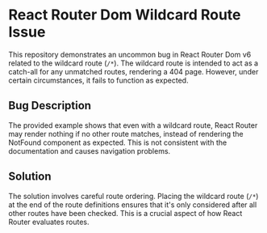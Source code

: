 # React Router Dom Wildcard Route Issue

This repository demonstrates an uncommon bug in React Router Dom v6 related to the wildcard route (`/*`). The wildcard route is intended to act as a catch-all for any unmatched routes, rendering a 404 page. However, under certain circumstances, it fails to function as expected.

## Bug Description
The provided example shows that even with a wildcard route, React Router may render nothing if no other route matches, instead of rendering the NotFound component as expected. This is not consistent with the documentation and causes navigation problems.

## Solution
The solution involves careful route ordering. Placing the wildcard route (`/*`) at the end of the route definitions ensures that it's only considered after all other routes have been checked.  This is a crucial aspect of how React Router evaluates routes. 